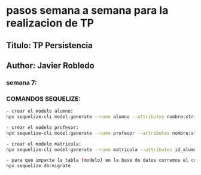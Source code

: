 # **pasos semana a semana para la realizacion de TP**

## Titulo: TP Persistencia
## Author: Javier Robledo

### semana 7:

### COMANDOS SEQUELIZE:
```sh
- crear el modelo alumno:
npx sequelize-cli model:generate --name alumno --attributes nombre:string, apellido:string

- crear el modelo profesor:
npx sequelize-cli model:generate --name profesor --attributes nombre:string, apellido:string

- crear el modelo matricula:
npx sequelize-cli model:generate --name matricula --attributes id_alumno:integer, id_profesor:integer, id_materia:integer, id_carrera:integer

- para que impacte la tabla (modelo) en la base de datos corremos el comando:
npx sequelize db:migrate 
```